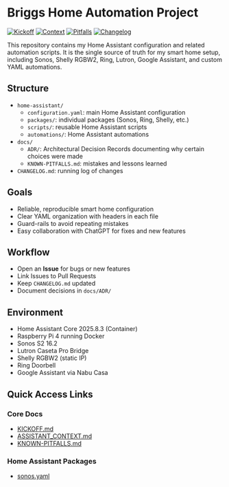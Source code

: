 # Briggs Home Automation Project

[![Kickoff](https://img.shields.io/badge/KICKOFF.md-blue)](https://raw.githubusercontent.com/briggswilloughby/briggs-home-automation/main/KICKOFF.md)
[![Context](https://img.shields.io/badge/ASSISTANT__CONTEXT.md-brightgreen)](https://raw.githubusercontent.com/briggswilloughby/briggs-home-automation/main/docs/ASSISTANT_CONTEXT.md)
[![Pitfalls](https://img.shields.io/badge/KNOWN__PITFALLS.md-orange)](https://raw.githubusercontent.com/briggswilloughby/briggs-home-automation/main/docs/KNOWN-PITFALLS.md)
[![Changelog](https://img.shields.io/badge/CHANGELOG.md-yellow)](https://raw.githubusercontent.com/briggswilloughby/briggs-home-automation/main/CHANGELOG.md)

This repository contains my Home Assistant configuration and related automation scripts. It is the single source of truth for my smart home setup, including Sonos, Shelly RGBW2, Ring, Lutron, Google Assistant, and custom YAML automations.

## Structure

- `home-assistant/`
  - `configuration.yaml`: main Home Assistant configuration
  - `packages/`: individual packages (Sonos, Ring, Shelly, etc.)
  - `scripts/`: reusable Home Assistant scripts
  - `automations/`: Home Assistant automations
- `docs/`
  - `ADR/`: Architectural Decision Records documenting why certain choices were made
  - `KNOWN-PITFALLS.md`: mistakes and lessons learned
- `CHANGELOG.md`: running log of changes

## Goals

- Reliable, reproducible smart home configuration
- Clear YAML organization with headers in each file
- Guard-rails to avoid repeating mistakes
- Easy collaboration with ChatGPT for fixes and new features

## Workflow

- Open an **Issue** for bugs or new features
- Link Issues to Pull Requests
- Keep `CHANGELOG.md` updated
- Document decisions in `docs/ADR/`

## Environment

- Home Assistant Core 2025.8.3 (Container)
- Raspberry Pi 4 running Docker
- Sonos S2 16.2
- Lutron Caseta Pro Bridge
- Shelly RGBW2 (static IP)
- Ring Doorbell
- Google Assistant via Nabu Casa

## Quick Access Links

### Core Docs

- [KICKOFF.md](https://raw.githubusercontent.com/briggswilloughby/briggs-home-automation/main/KICKOFF.md)
- [ASSISTANT_CONTEXT.md](https://raw.githubusercontent.com/briggswilloughby/briggs-home-automation/main/docs/ASSISTANT_CONTEXT.md)
- [KNOWN-PITFALLS.md](https://raw.githubusercontent.com/briggswilloughby/briggs-home-automation/main/docs/KNOWN-PITFALLS.md)

### Home Assistant Packages

- [sonos.yaml](https://raw.githubusercontent.com/briggswilloughby/briggs-home-automation/main/home-assistant/packages/sonos.yaml)
